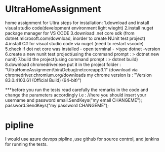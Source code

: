 # UltraHomeAssignment
home assignment for Ultra
steps for installation:
1.download and install visual studio code(development environment light wieght)
2.install nuget package manager for VS CODE
3.download .net core sdk (from dotnet.microsoft.com/download,  inorder to create NUnit test project)
4.install C# for visual studio code via nuget (need to restart vscode)
5.check if dot net core was installed 
	- open terminal
	- >type dotnet -version
6.create a new nunit test project(using the command prompt : > dotnet new nunit)
7.build the project(using command prompt : > dotnet build)
8.download chromedriver.exe put it in the project folder : "UltraHomeAssignment\bin\Debug\netcoreapp3.1\"
(download via chromedriver.chromium.org/downloads my chrome version is : "Version 83.0.4103.61 (Official Build) (64-bit)")

***before you run the tests read carefully the remarks in the code and change the parameters accordingly
i.e :
           //here you should insert your username and password
            email.SendKeys("my email CHANGEME");
            password.SendKeys("my password CHANGEME");
	    
# pipline 
I would use azure devops pipline ,use github for source control, and jenkins for running the tests.
